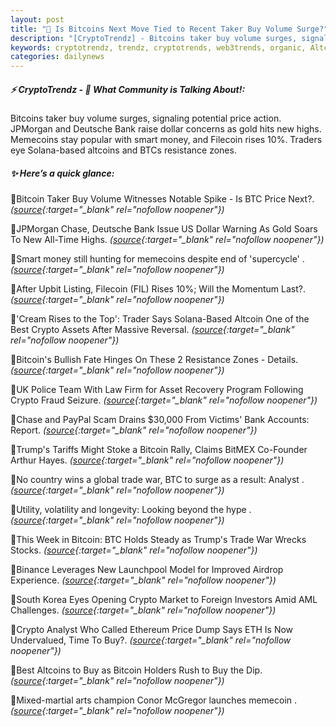 ```yaml
---
layout: post
title: "🌇 Is Bitcoins Next Move Tied to Recent Taker Buy Volume Surge?"
description: "[CryptoTrendz] - Bitcoins taker buy volume surges, signaling potential price action. JPMorgan and Deutsche Bank raise dollar concerns as gold hits new highs. Memecoins stay popular with smart money, and Filecoin rises 10%. Traders eye Solana-based altcoins and BTCs resistance zones."
keywords: cryptotrendz, trendz, cryptotrends, web3trends, organic, Altcoin, Bitcoin, ETH, Assets, Investors, Market, Ethereum, Analyst, Altcoins, Crypto, memecoin, Airdrop, BTC, Korea
categories: dailynews
---
```


##### ⚡ CryptoTrendz - 📌 *What Community is Talking About!:*

Bitcoins taker buy volume surges, signaling potential price action. JPMorgan and Deutsche Bank raise dollar concerns as gold hits new highs. Memecoins stay popular with smart money, and Filecoin rises 10%. Traders eye Solana-based altcoins and BTCs resistance zones.

##### ✨ *Here’s a quick glance:*


🔹Bitcoin Taker Buy Volume Witnesses Notable Spike - Is BTC Price Next?. *([source](https://s.avyag.com/v3rf){:target="_blank" rel="nofollow noopener"})*

🔹JPMorgan Chase, Deutsche Bank Issue US Dollar Warning As Gold Soars To New All-Time Highs. *([source](https://s.avyag.com/poel){:target="_blank" rel="nofollow noopener"})*

🔹Smart money still hunting for memecoins despite end of 'supercycle' . *([source](https://s.avyag.com/mz9w){:target="_blank" rel="nofollow noopener"})*

🔹After Upbit Listing, Filecoin (FIL) Rises 10%; Will the Momentum Last?. *([source](https://s.avyag.com/thif){:target="_blank" rel="nofollow noopener"})*

🔹'Cream Rises to the Top': Trader Says Solana-Based Altcoin One of the Best Crypto Assets After Massive Reversal. *([source](https://s.avyag.com/n6j0){:target="_blank" rel="nofollow noopener"})*

🔹Bitcoin's Bullish Fate Hinges On These 2 Resistance Zones - Details. *([source](https://s.avyag.com/8qyc){:target="_blank" rel="nofollow noopener"})*

🔹UK Police Team With Law Firm for Asset Recovery Program Following Crypto Fraud Seizure. *([source](https://s.avyag.com/fn48){:target="_blank" rel="nofollow noopener"})*

🔹Chase and PayPal Scam Drains $30,000 From Victims' Bank Accounts: Report. *([source](https://s.avyag.com/5spz){:target="_blank" rel="nofollow noopener"})*

🔹Trump's Tariffs Might Stoke a Bitcoin Rally, Claims BitMEX Co-Founder Arthur Hayes. *([source](https://s.avyag.com/7l5q){:target="_blank" rel="nofollow noopener"})*

🔹No country wins a global trade war, BTC to surge as a result: Analyst . *([source](https://s.avyag.com/kcpa){:target="_blank" rel="nofollow noopener"})*

🔹Utility, volatility and longevity: Looking beyond the hype . *([source](https://s.avyag.com/wf09){:target="_blank" rel="nofollow noopener"})*

🔹This Week in Bitcoin: BTC Holds Steady as Trump's Trade War Wrecks Stocks. *([source](https://s.avyag.com/ufj7){:target="_blank" rel="nofollow noopener"})*

🔹Binance Leverages New Launchpool Model for Improved Airdrop Experience. *([source](https://s.avyag.com/6276){:target="_blank" rel="nofollow noopener"})*

🔹South Korea Eyes Opening Crypto Market to Foreign Investors Amid AML Challenges. *([source](https://s.avyag.com/08qk){:target="_blank" rel="nofollow noopener"})*

🔹Crypto Analyst Who Called Ethereum Price Dump Says ETH Is Now Undervalued, Time To Buy?. *([source](https://s.avyag.com/mdmt){:target="_blank" rel="nofollow noopener"})*

🔹Best Altcoins to Buy as Bitcoin Holders Rush to Buy the Dip. *([source](https://s.avyag.com/f8vv){:target="_blank" rel="nofollow noopener"})*

🔹Mixed-martial arts champion Conor McGregor launches memecoin . *([source](https://s.avyag.com/og9s){:target="_blank" rel="nofollow noopener"})*
